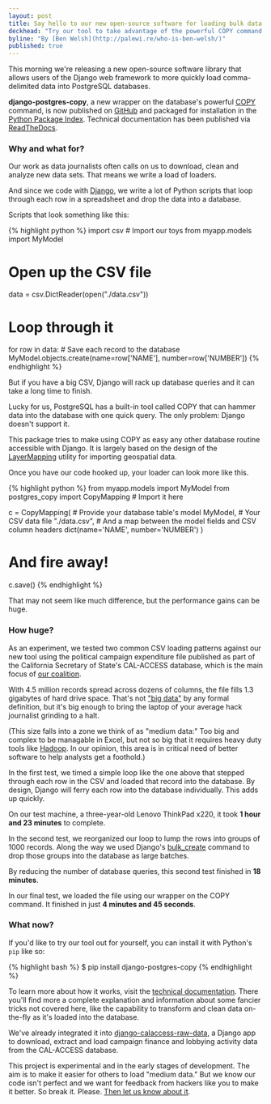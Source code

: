 ```yaml
---
layout: post
title: Say hello to our new open-source software for loading bulk data into PostgreSQL
deckhead: "Try our tool to take advantage of the powerful COPY command in Django"
byline: "By [Ben Welsh](http://palewi.re/who-is-ben-welsh/)"
published: true
---
```


This morning we're releasing a new open-source software library that allows users of the Django web framework to more quickly load comma-delimited data into PostgreSQL databases.

**django-postgres-copy**, a new wrapper on the database's powerful [COPY](http://www.postgresql.org/docs/9.4/static/sql-copy.html) command, is now published on [GitHub](https://github.com/california-civic-data-coalition/django-postgres-copy) and packaged for installation in the [Python Package Index](https://pypi.python.org/pypi/django-postgres-copy). Technical documentation has been published via [ReadTheDocs](http://django-postgres-copy.californiacivicdata.org/).

### Why and what for?

Our work as data journalists often calls on us to download, clean and analyze new data sets. That means we write a load of loaders.

And since we code with [Django](https://www.djangoproject.com/), we write a lot of Python scripts that loop through each row in a spreadsheet and drop the data into a database.

Scripts that look something like this:

{% highlight python %}
import csv  # Import our toys
from myapp.models import MyModel

# Open up the CSV file
data = csv.DictReader(open("./data.csv"))
# Loop through it
for row in data:
    # Save each record to the database
    MyModel.objects.create(name=row['NAME'], number=row['NUMBER'])
{% endhighlight %}

But if you have a big CSV, Django will rack up database queries and it can take a long time to finish.

Lucky for us, PostgreSQL has a built-in tool called COPY that can hammer data into the database with one quick query. The only problem: Django doesn't support it.

This package tries to make using COPY as easy any other database routine accessible with Django. It is largely based on the design of the [LayerMapping](https://docs.djangoproject.com/en/1.8/ref/contrib/gis/layermapping/) utility for importing geospatial data.

Once you have our code hooked up, your loader can look more like this.

{% highlight python %}
from myapp.models import MyModel
from postgres_copy import CopyMapping  # Import it here

c = CopyMapping(
    # Provide your database table's model
    MyModel,
    # Your CSV data file
    "./data.csv",
    # And a map between the model fields and CSV column headers
    dict(name='NAME', number='NUMBER')
)
# And fire away!
c.save()
{% endhighlight %}

That may not seem like much difference, but the performance gains can be huge.

### How huge?

As an experiment, we tested two common CSV loading patterns against our new tool using the political campaign expenditure file published as part of the California Secretary of State's CAL-ACCESS database, which is the main focus of [our coalition](http://www.californiacivicdata.org/2014/09/24/hello-world/).

With 4.5 million records spread across dozens of columns, the file fills 1.3 gigabytes of hard drive space. That's not ["big data"](https://en.wikipedia.org/wiki/Big_data) by any formal definition, but it's big enough to bring the laptop of your average hack journalist grinding to a halt.

(This size falls into a zone we think of as "medium data:" Too big and complex to be managable in Excel, but not so big that it requires heavy duty tools like [Hadoop](https://hadoop.apache.org/). In our opinion, this area is in critical need of better software to help analysts get a foothold.)

In the first test, we timed a simple loop like the one above that stepped through each row in the CSV and loaded that record into the database. By design, Django will ferry each row into the database individually. This adds up quickly.

 On our test machine, a three-year-old Lenovo ThinkPad x220, it took **1 hour and 23 minutes** to complete.

 In the second test, we reorganized our loop to lump the rows into groups of 1000 records. Along the way we used Django's [bulk_create](https://docs.djangoproject.com/en/1.8/ref/models/querysets/#bulk-create) command to drop those groups into the database as large batches.

By reducing the number of database queries, this second test finished in **18 minutes**.

In our final test, we loaded the file using our wrapper on the COPY command. It finished in just **4 minutes and 45 seconds**.

### What now?

If you'd like to try our tool out for yourself, you can install it with Python's ``pip`` like so:

{% highlight bash %}
$ pip install django-postgres-copy
{% endhighlight %}

To learn more about how it works, visit the [technical documentation](http://django-postgres-copy.californiacivicdata.org/). There you'll find more a complete explanation and information about some fancier tricks not covered here, like the capability to transform and clean data on-the-fly as it's loaded into the database.

We've already integrated it into [django-calaccess-raw-data](http://django-calaccess-raw-data.californiacivicdata.org/), a Django app to download, extract and load campaign finance and lobbying activity data from the CAL-ACCESS database.

This project is experimental and in the early stages of development. The aim is to
make it easier for others to load "medium data." But we know
our code isn't perfect and we want for feedback from hackers like you to make it better. So break it. Please. [Then let us know about it](https://github.com/california-civic-data-coalition/django-postgres-copy/issues).
